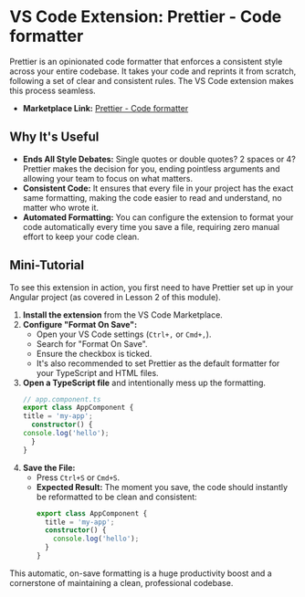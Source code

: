 # VS Code Extension: Prettier - Code formatter

Prettier is an opinionated code formatter that enforces a consistent style across your entire codebase. It takes your code and reprints it from scratch, following a set of clear and consistent rules. The VS Code extension makes this process seamless.

- **Marketplace Link:** [Prettier - Code formatter](https://marketplace.visualstudio.com/items?itemName=esbenp.prettier-vscode)

## Why It's Useful

-   **Ends All Style Debates:** Single quotes or double quotes? 2 spaces or 4? Prettier makes the decision for you, ending pointless arguments and allowing your team to focus on what matters.
-   **Consistent Code:** It ensures that every file in your project has the exact same formatting, making the code easier to read and understand, no matter who wrote it.
-   **Automated Formatting:** You can configure the extension to format your code automatically every time you save a file, requiring zero manual effort to keep your code clean.

## Mini-Tutorial

To see this extension in action, you first need to have Prettier set up in your Angular project (as covered in Lesson 2 of this module).

1.  **Install the extension** from the VS Code Marketplace.
2.  **Configure "Format On Save":**
    -   Open your VS Code settings (`Ctrl+,` or `Cmd+,`).
    -   Search for "Format On Save".
    -   Ensure the checkbox is ticked.
    -   It's also recommended to set Prettier as the default formatter for your TypeScript and HTML files.
3.  **Open a TypeScript file** and intentionally mess up the formatting.
    ```typescript
    // app.component.ts
    export class AppComponent {
    title = 'my-app';
      constructor() {
    console.log('hello');
      }
    }
    ```
4.  **Save the File:**
    -   Press `Ctrl+S` or `Cmd+S`.
    -   **Expected Result:** The moment you save, the code should instantly be reformatted to be clean and consistent:
        ```typescript
        export class AppComponent {
          title = 'my-app';
          constructor() {
            console.log('hello');
          }
        }
        ```
This automatic, on-save formatting is a huge productivity boost and a cornerstone of maintaining a clean, professional codebase.